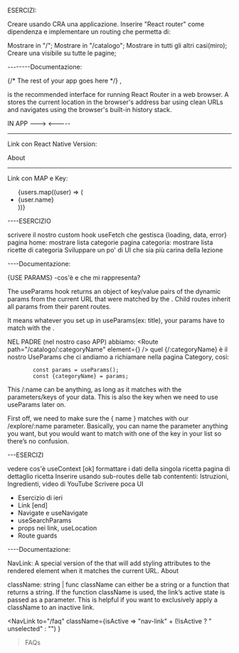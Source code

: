 ESERCIZI:

Creare usando CRA una applicazione. Inserire "React router" come dipendenza e implementare un routing che permetta di:

Mostrare <HomePage /> in "/";
Mostrare <CatalogPage /> in "/catalogo";
Mostrare <ErrorPage /> in tutti gli altri casi(miro);
Creare una <Navbar /> visibile su tutte le pagine;

--------Documentazione:

 <BrowserRouter>
    {/* The rest of your app goes here */}
  </BrowserRouter>,

<BrowserRouter> is the recommended interface for running React Router in a web browser. A <BrowserRouter> stores the current location in the browser's address bar using clean URLs and navigates using the browser's built-in history stack.

IN APP ---> <route> <-----

---

Link con React Native Version:

<nav>
    <Link to="/about">About</Link>
</nav>

---

Link con MAP e Key:

<ul>
    {users.map((user) => (
      <li key={user.id}>
          <Link to={user.id}>{user.name}</Link>
      </li>
        ))}
      </ul>

----ESERCIZIO

scrivere il nostro custom hook useFetch che gestisca {loading, data, error}
pagina home: mostrare lista categorie
pagina categoria: mostrare lista ricette di categoria
Sviluppare un po' di UI che sia più carina della lezione

----Documentazione:

{USE PARAMS} -cos'è e che mi rappresenta?

The useParams hook returns an object of key/value pairs of the dynamic params from the current URL that were matched by the <Route path>. Child routes inherit all params from their parent routes.

It means whatever you set up in useParams(ex: title), your params have to match with the <Route path='/path/:title'> .

NEL PADRE (nel nostro caso APP) abbiamo:
<Route path="/catalogo/:categoryName" element={<Category />} />
quel {/:categoryName} è il nostro UseParams che ci andiamo a richiamare nella pagina Category, così:

            const params = useParams();
            const {categoryName} = params;

This /:name can be anything, as long as it matches with the parameters/keys of your data. This is also the key when we need to use useParams later on.

First off, we need to make sure the { name } matches with our /explore/:name parameter. Basically, you can name the parameter anything you want, but you would want to match with one of the key in your list so there’s no confusion.

---ESERCIZI

vedere cos'è useContext [ok]
formattare i dati della singola ricetta
pagina di dettaglio ricetta
Inserire usando sub-routes delle tab contententi: Istruzioni, Ingredienti, video di YouTube
Scrivere poca UI

- Esercizio di ieri
- Link [end]
- Navigate e useNavigate
- useSearchParams
- props nei link, useLocation
- Route guards

----Documentazione:

NavLink:
A special version of the <Link> that will add styling attributes to the rendered element when it matches the current URL.
<NavLink to="/about">About</NavLink>

className: string | func
className can either be a string or a function that returns a string. If the function className is used, the link’s active state is passed as a parameter. This is helpful if you want to exclusively apply a className to an inactive link.

<NavLink
to="/faq"
className={isActive =>
"nav-link" + (!isActive ? " unselected" : "")
}

> FAQs
> </NavLink>
